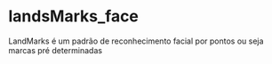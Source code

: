 # landsMarks_face
LandMarks é um padrão de reconhecimento facial por pontos ou seja marcas pré determinadas
